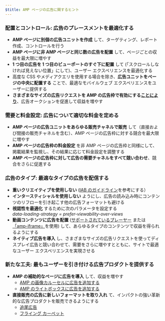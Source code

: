 ```yaml
---
$title: AMP ページの広告に関するヒント
---
```


###  配置とコントロール: 広告のプレースメントを最適化する

- **AMP ページに別個の広告ユニットを作成** して、ターゲティング、レポート作成、コントロールを行う
- **AMP ページに非 AMP ページと同じ数の広告を配置** して、ページごとの収益を最大限に増やす
- **1 つ目の広告を 1 つ目のビューポートのすぐ下に配置** して (「スクロールしなければ見えない位置」にして)、ユーザー エクスペリエンスを最適化する
-  高度な CSS やメディアクエリを使用する場合を除き、**広告ユニットをページの中央に配置する** ことで、最適なモバイルウェブ エクスペリエンスをユーザーに提供する
- **さまざまなサイズの広告リクエストを AMP の広告枠で有効にする<a href="https://github.com/ampproject/amphtml/tree/master/ads#support-for-multi-size-ad-requests">ことにより</a>**、広告オークションを促進して収益を増やす

###  需要と料金設定: 広告について適切な料金を定める

- **AMP ページの広告ユニットをあらゆる販売チャネルで販売** して（直接および間接の販売チャネルを含む）、AMP ページの広告枠に対する競合を最大限に増やす
- **AMP ページの広告枠の料金設定** を非 AMP ページの広告枠と同様にして、掲載結果を監視し、その結果に応じて料金設定を調整する
- **AMP ページの広告枠に対して広告の需要チャネルをすべて競い合わせ**、競合をさらに促進する

###  広告のタイプ: 最適なタイプの広告を配信する

- **重いクリエイティブを使用しない** (<a href="http://www.iab.com/wp-content/uploads/2015/11/IAB_Display_Mobile_Creative_Guidelines_HTML5_2015.pdf">IAB のガイドライン</a>を参考にする）
- **インタースティシャルを使用しない** ようにし、広告の読み込み時にコンテンツのリフローを引き起こす他の広告フォーマットも避ける
- **視認性を最適化** するために次のパラメータを設定する<br />
   <em>data-loading-strategy = prefer-viewability-over-views</em>
- **動画コンテンツに広告を配置** ([サポートされているプレーヤー](/ja/docs/reference/components#media) または[「amp-iframe」](https://ampbyexample.com/components/amp-iframe/)を使用) して、あらゆるタイプのコンテンツで収益を得られるようにする
- **ネイティブ広告を導入** し、さまざまなサイズの広告リクエストを使ってディスプレイ広告と競い合わせて、需要をさらに増やすとともに、サイトで最適なユーザー エクスペリエンスを実現させる

###  新たな工夫: 最もユーザーを引き付ける広告プロダクトを提供する

- **AMP の補助的なページに広告を導入** して、収益を増やす
   - [AMP の画像カルーセルに広告を追加する](https://github.com/jasti/amp-ads-testing/blob/master/dfp-amp-testing/amp_tests/amp-carousel-demo.html)
   - [AMP のライトボックスに広告を追加する](https://github.com/jasti/amp-ads-testing/blob/master/dfp-amp-testing/amp_tests/amp-lightbox-demo.html)
- **直接販売の広告に新しいフォーマットを取り入れ** て、インパクトの強い革新的な広告プロダクトを販売できるようにする
   - [追尾広告](https://ampbyexample.com/components/amp-sticky-ad/)
   - [フライング カーペット](https://ampbyexample.com/components/amp-fx-flying-carpet/)
